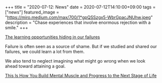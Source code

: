 +++
title =  "2020-07-12: News"
date = 2020-07-12T14:10:00+09:00
tags = ["news"]
featured_image = "https://miro.medium.com/max/700/1*gpQSSzgx5-WbrGpacJNUhw.jpeg"
description = "Chase experiences that involve enormous rejection with a smile."
+++


[The learning opportunities hiding in our failures](https://www.bbc.com/worklife/article/20200616-the-learning-opportunities-hiding-in-our-failures)

Failure is often seen as a source of shame.
But if we studied and shared our failures, we could learn a lot from them.

We also tend to neglect imagining what might go wrong when we look ahead toward attaining a goal.



[This Is How You Build Mental Muscle and Progress to the Next Stage of Life](https://medium.com/the-ascent/this-is-how-you-build-mental-muscle-and-progress-to-the-next-stage-of-life-c62d9019a82c)
